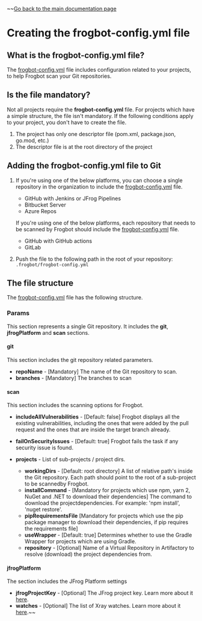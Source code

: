 ~~[Go back to the main documentation page](https://github.com/jfrog/frogbot)

# Creating the frogbot-config.yml file

## What is the frogbot-config.yml file?
The [frogbot-config.yml](templates/.frogbot/frogbot-config.yml) file includes configuration related to your projects, to help Frogbot scan your Git repositories.

## Is the file mandatory?
Not all projects require the **frogbot-config.yml** file. For projects which have a simple structure, the file isn't mandatory.
If the following conditions apply to your project, you don't have to create the file.
1. The project has only one descriptor file (pom.xml, package.json, go.mod, etc.) 
2. The descriptor file is at the root directory of the project 

## Adding the frogbot-config.yml file to Git

1. If you're using one of the below platforms, you can choose a single repository in the organization to include the [frogbot-config.yml](templates/.frogbot/frogbot-config.yml) file.
    - GitHub with Jenkins or JFrog Pipelines
    - Bitbucket Server
    - Azure Repos

   If you're using one of the below platforms, each repository that needs to be scanned by Frogbot should include the [frogbot-config.yml](templates/.frogbot/frogbot-config.yml) file.
    - GitHub with GitHub actions
    - GitLab

2. Push the file to the following path in the root of your repository: `.frogbot/frogbot-config.yml`

## The file structure

The [frogbot-config.yml](templates/.frogbot/frogbot-config.yml) file has the following structure.

### Params

This section represents a single Git repository. It includes the **git**, **jfrogPlatform** and **scan** sections.

#### git

This section includes the git repository related parameters.

- **repoName** - [Mandatory] The name of the Git repository to scan.
- **branches** - [Mandatory] The branches to scan

#### scan

This section includes the scanning options for Frogbot.

- **includeAllVulnerabilities** - [Default: false] Frogbot displays all the existing vulnerabilities, including the ones that were added by the pull request and the ones that are inside the target branch already.

- **failOnSecurityIssues** - [Default: true] Frogbot fails the task if any security issue is found.
- **projects** - List of sub-projects / project dirs.
  - **workingDirs** - [Default: root directory] A list of relative path's inside the Git repository. Each path should point to the root of a sub-project to be scannedby Frogbot.
  - **installCommand** - [Mandatory for projects which use npm, yarn 2, NuGet and .NET to download their dependencies] The command to download the projectdependencies. For example: 'npm install', 'nuget restore'.
  - **pipRequirementsFile** [Mandatory for projects which use the pip package manager to download their dependencies, if pip requires the requirements file]
  - **useWrapper** - [Default: true] Determines whether to use the Gradle Wrapper for projects which are using Gradle.
  - **repository** - [Optional] Name of a Virtual Repository in Artifactory to resolve (download) the project dependencies from.

#### jfrogPlatform

The section includes the JFrog Platform settings

- **jfrogProjectKey** - [Optional] The JFrog project key. Learn more about it [here](https://www.jfrog.com/confluence/display/JFROG/Projects).
- **watches** - [Optional] The list of Xray watches. Learn more about it [here](https://www.jfrog.com/confluence/display/JFROG/Configuring+Xray+Watches).~~
